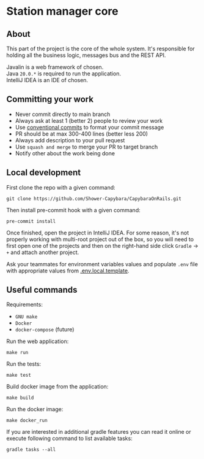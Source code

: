 # Station manager core

## About

This part of the project is the core of the whole system.
It's responsible for holding all the business logic, messages bus
and the REST API.

Javalin is a web framework of chosen.<br />
Java `20.0.*` is required to run the application.<br />
IntelliJ IDEA is an IDE of chosen.

## Committing your work

- Never commit directly to main branch
- Always ask at least 1 (better 2) people to review your work
- Use [conventional commits](https://www.conventionalcommits.org/en/v1.0.0/) to format your commit message
- PR should be at max 300-400 lines (better less 200)
- Always add description to your pull request
- Use `squash and merge` to merge your PR to target branch
- Notify other about the work being done

## Local development

First clone the repo with a given command:

```shell
git clone https://github.com/Shower-Capybara/CapybaraOnRails.git
```

Then install pre-commit hook with a given command:

```shell
pre-commit install
```

Once finished, open the project in IntelliJ IDEA. For some reason, it's not
properly working with multi-root project out of the box, so you will need to first open
one of the projects and then on the right-hand side click `Gradle` -> `+` and attach
another project.

Ask your teammates for environment variables values
and populate `.env` file with appropriate values from
[.env.local.template](.env.local.template).

## Useful commands

Requirements:

- `GNU make`
- `Docker`
- `docker-compose` (future)

Run the web application:

```shell
make run
```

Run the tests:

```shell
make test
```

Build docker image from the application:

```shell
make build
```

Run the docker image:

```shell
make docker_run
```

If you are interested in additional gradle features you can read it online or
execute following command to list available tasks:

```shell
gradle tasks --all
```
